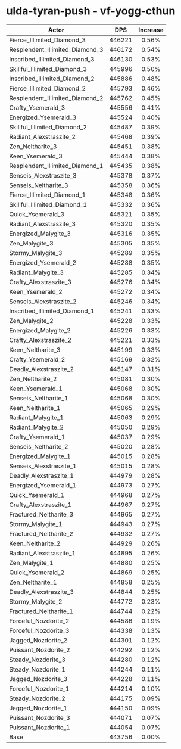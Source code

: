 # ulda-tyran-push - vf-yogg-cthun
| Actor | DPS | Increase |
|---|:---:|:---:|
|Fierce_Illimited_Diamond_3|446221|0.56%|
|Resplendent_Illimited_Diamond_3|446172|0.54%|
|Inscribed_Illimited_Diamond_3|446130|0.53%|
|Skillful_Illimited_Diamond_3|445996|0.50%|
|Inscribed_Illimited_Diamond_2|445886|0.48%|
|Fierce_Illimited_Diamond_2|445793|0.46%|
|Resplendent_Illimited_Diamond_2|445762|0.45%|
|Crafty_Ysemerald_3|445556|0.41%|
|Energized_Ysemerald_3|445524|0.40%|
|Skillful_Illimited_Diamond_2|445487|0.39%|
|Radiant_Alexstraszite_2|445468|0.39%|
|Zen_Neltharite_3|445451|0.38%|
|Keen_Ysemerald_3|445444|0.38%|
|Resplendent_Illimited_Diamond_1|445435|0.38%|
|Senseis_Alexstraszite_3|445378|0.37%|
|Senseis_Neltharite_3|445358|0.36%|
|Fierce_Illimited_Diamond_1|445348|0.36%|
|Skillful_Illimited_Diamond_1|445332|0.36%|
|Quick_Ysemerald_3|445321|0.35%|
|Radiant_Alexstraszite_3|445320|0.35%|
|Energized_Malygite_3|445316|0.35%|
|Zen_Malygite_3|445305|0.35%|
|Stormy_Malygite_3|445289|0.35%|
|Energized_Ysemerald_2|445288|0.35%|
|Radiant_Malygite_3|445285|0.34%|
|Crafty_Alexstraszite_3|445276|0.34%|
|Keen_Ysemerald_2|445272|0.34%|
|Senseis_Alexstraszite_2|445246|0.34%|
|Inscribed_Illimited_Diamond_1|445241|0.33%|
|Zen_Malygite_2|445228|0.33%|
|Energized_Malygite_2|445226|0.33%|
|Crafty_Alexstraszite_2|445221|0.33%|
|Keen_Neltharite_3|445199|0.33%|
|Crafty_Ysemerald_2|445169|0.32%|
|Deadly_Alexstraszite_2|445147|0.31%|
|Zen_Neltharite_2|445081|0.30%|
|Keen_Ysemerald_1|445068|0.30%|
|Senseis_Neltharite_1|445068|0.30%|
|Keen_Neltharite_1|445065|0.29%|
|Radiant_Malygite_1|445063|0.29%|
|Radiant_Malygite_2|445050|0.29%|
|Crafty_Ysemerald_1|445037|0.29%|
|Senseis_Neltharite_2|445020|0.28%|
|Energized_Malygite_1|445015|0.28%|
|Senseis_Alexstraszite_1|445015|0.28%|
|Deadly_Alexstraszite_1|444979|0.28%|
|Energized_Ysemerald_1|444973|0.27%|
|Quick_Ysemerald_1|444968|0.27%|
|Crafty_Alexstraszite_1|444967|0.27%|
|Fractured_Neltharite_3|444965|0.27%|
|Stormy_Malygite_1|444943|0.27%|
|Fractured_Neltharite_2|444932|0.27%|
|Keen_Neltharite_2|444929|0.26%|
|Radiant_Alexstraszite_1|444895|0.26%|
|Zen_Malygite_1|444880|0.25%|
|Quick_Ysemerald_2|444869|0.25%|
|Zen_Neltharite_1|444858|0.25%|
|Deadly_Alexstraszite_3|444844|0.25%|
|Stormy_Malygite_2|444772|0.23%|
|Fractured_Neltharite_1|444744|0.22%|
|Forceful_Nozdorite_2|444586|0.19%|
|Forceful_Nozdorite_3|444338|0.13%|
|Jagged_Nozdorite_2|444301|0.12%|
|Puissant_Nozdorite_2|444292|0.12%|
|Steady_Nozdorite_3|444280|0.12%|
|Steady_Nozdorite_1|444244|0.11%|
|Jagged_Nozdorite_3|444228|0.11%|
|Forceful_Nozdorite_1|444214|0.10%|
|Steady_Nozdorite_2|444175|0.09%|
|Jagged_Nozdorite_1|444150|0.09%|
|Puissant_Nozdorite_3|444071|0.07%|
|Puissant_Nozdorite_1|444054|0.07%|
|Base|443756|0.00%|
